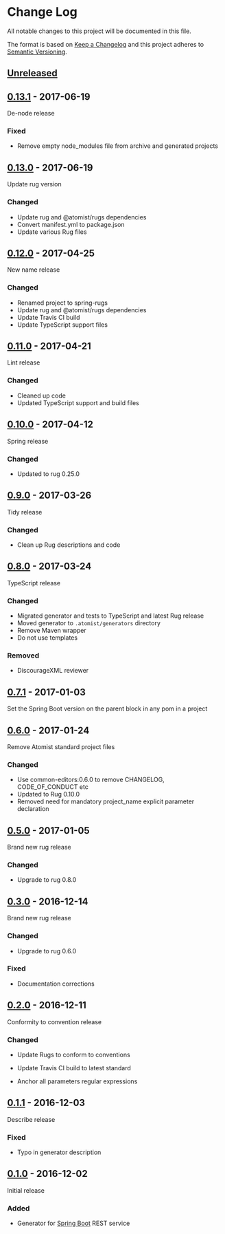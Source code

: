 # Change Log

All notable changes to this project will be documented in this file.

The format is based on [Keep a Changelog](http://keepachangelog.com/)
and this project adheres to [Semantic Versioning](http://semver.org/).

## [Unreleased]

[Unreleased]: https://github.com/atomist-rugs/spring-rugs/compare/0.13.1...HEAD

## [0.13.1] - 2017-06-19

[0.13.1]: https://github.com/atomist-rugs/spring-rugs/compare/0.13.0...0.13.1

De-node release

### Fixed

-   Remove empty node_modules file from archive and generated projects

## [0.13.0] - 2017-06-19

[0.13.0]: https://github.com/atomist-rugs/spring-rugs/compare/0.12.0...0.13.0

Update rug version

### Changed

-   Update rug and @atomist/rugs dependencies
-   Convert manifest.yml to package.json
-   Update various Rug files

## [0.12.0] - 2017-04-25

[0.12.0]: https://github.com/atomist-rugs/spring-rugs/compare/0.11.0...0.12.0

New name release

### Changed

-   Renamed project to spring-rugs
-   Update rug and @atomist/rugs dependencies
-   Update Travis CI build
-   Update TypeScript support files

## [0.11.0] - 2017-04-21

[0.11.0]: https://github.com/atomist-rugs/spring-rugs/compare/0.10.0...0.11.0

Lint release

### Changed

-   Cleaned up code
-   Updated TypeScript support and build files

## [0.10.0] - 2017-04-12

[0.10.0]: https://github.com/atomist-rugs/spring-rugs/compare/0.9.0...0.10.0

Spring release

### Changed

-   Updated to rug 0.25.0

## [0.9.0] - 2017-03-26

[0.9.0]: https://github.com/atomist-rugs/spring-rugs/compare/0.8.0...0.9.0

Tidy release

### Changed

-   Clean up Rug descriptions and code

## [0.8.0] - 2017-03-24

[0.8.0]: https://github.com/atomist-rugs/spring-rugs/compare/0.7.1...0.8.0

TypeScript release

### Changed

-   Migrated generator and tests to TypeScript and latest Rug release
-   Moved generator to `.atomist/generators` directory
-   Remove Maven wrapper
-   Do not use templates

### Removed

-   DiscourageXML reviewer

## [0.7.1] - 2017-01-03

[0.7.1]: https://github.com/atomist-rugs/spring-rugs/compare/0.6.0...0.7.1

Set the Spring Boot version on the parent block in any pom in a project

## [0.6.0] - 2017-01-24

[0.6.0]: https://github.com/atomist-rugs/spring-rugs/compare/0.5.0...0.6.0

Remove Atomist standard project files

### Changed

-   Use common-editors:0.6.0 to remove CHANGELOG, CODE_OF_CONDUCT etc
-   Updated to Rug 0.10.0
-   Removed need for mandatory project_name explicit parameter declaration

## [0.5.0] - 2017-01-05

[0.5.0]: https://github.com/atomist-rugs/spring-rugs/compare/0.3.0...0.5.0

Brand new rug release

### Changed

-   Upgrade to rug 0.8.0

## [0.3.0] - 2016-12-14

[0.3.0]: https://github.com/atomist-rugs/spring-rugs/compare/0.2.0...0.3.0

Brand new rug release

### Changed

-   Upgrade to rug 0.6.0

### Fixed

-   Documentation corrections

## [0.2.0] - 2016-12-11

[0.2.0]: https://github.com/atomist-rugs/spring-rugs/compare/0.1.1...0.2.0

Conformity to convention release

### Changed

-   Update Rugs to conform to conventions

-   Update Travis CI build to latest standard

-   Anchor all parameters regular expressions

## [0.1.1] - 2016-12-03

Describe release

[0.1.1]: https://github.com/atomist-rugs/spring-rugs/compare/0.1.0...0.1.1

### Fixed

-   Typo in generator description

## [0.1.0] - 2016-12-02

Initial release

[0.1.0]: https://github.com/atomist-rugs/spring-rugs/tree/0.1.0

### Added

-   Generator for [Spring Boot][boot] REST service

[boot]: https://projects.spring.io/spring-boot/
